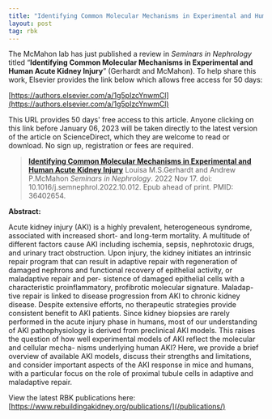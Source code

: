 ```yaml
---
title: "Identifying Common Molecular Mechanisms in Experimental and Human Acute Kidney Injury"
layout: post
tag: rbk
---
```


The McMahon lab has just published a review in *Seminars in Nephrology* titled “**Identifying Common Molecular Mechanisms in Experimental and Human Acute Kidney Injury**” (Gerhardt and McMahon). To help share this work, Elsevier provides the link below which allows free access for 50 days:

[https://authors.elsevier.com/a/1g5pIzcYnwmCl](https://authors.elsevier.com/a/1g5pIzcYnwmCl)

This URL provides 50 days' free access to this article. Anyone clicking on this link before January 06, 2023 will be taken directly to the latest version of the article on ScienceDirect, which they are welcome to read or download. No sign up, registration or fees are required.

>**[Identifying Common Molecular Mechanisms in Experimental and Human Acute Kidney Injury](https://doi.org/10.1016/j.semnephrol.2022.10.012)** Louisa M.S.Gerhardt and Andrew P.McMahon *Seminars in Nephrology*. 2022 Nov 17. doi: 10.1016/j.semnephrol.2022.10.012. Epub ahead of print. PMID: 36402654.


**Abstract:**

Acute kidney injury (AKI) is a highly prevalent, heterogeneous syndrome, associated with increased short- and long-term mortality. A multitude of different factors cause AKI including ischemia, sepsis, nephrotoxic drugs, and urinary tract obstruction. Upon injury, the kidney initiates an intrinsic repair program that can result in adaptive repair with regeneration of damaged nephrons and functional recovery of epithelial activity, or maladaptive repair and per- sistence of damaged epithelial cells with a characteristic proinflammatory, profibrotic molecular signature. Maladap- tive repair is linked to disease progression from AKI to chronic kidney disease. Despite extensive efforts, no therapeutic strategies provide consistent benefit to AKI patients. Since kidney biopsies are rarely performed in the acute injury phase in humans, most of our understanding of AKI pathophysiology is derived from preclinical AKI models. This raises the question of how well experimental models of AKI reflect the molecular and cellular mecha- nisms underlying human AKI? Here, we provide a brief overview of available AKI models, discuss their strengths and limitations, and consider important aspects of the AKI response in mice and humans, with a particular focus on the role of proximal tubule cells in adaptive and maladaptive repair.

View the latest RBK publications here: [https://www.rebuildingakidney.org/publications/](/publications/)
